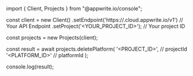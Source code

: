 import { Client, Projects } from "@appwrite.io/console";

const client = new Client()
    .setEndpoint('https://<REGION>.cloud.appwrite.io/v1') // Your API Endpoint
    .setProject('<YOUR_PROJECT_ID>'); // Your project ID

const projects = new Projects(client);

const result = await projects.deletePlatform(
    '<PROJECT_ID>', // projectId
    '<PLATFORM_ID>' // platformId
);

console.log(result);
